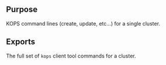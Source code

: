 ## Purpose
KOPS command lines (create, update, etc...) for a single cluster.

## Exports
The full set of `kops` client tool commands for a cluster.
